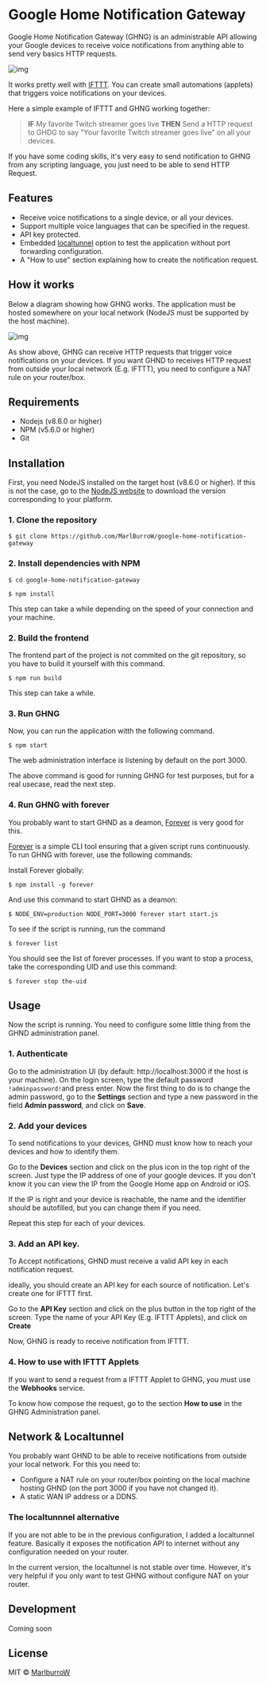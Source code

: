 # Google Home Notification Gateway


Google Home Notification Gateway (GHNG) is an administrable API allowing your Google devices to receive voice notifications from anything able to send very basics HTTP requests.

![img](https://content.screencast.com/users/marlburrow/folders/Snagit/media/da213002-2fe9-40d3-a31c-edd5af85a64c/2018-03-27_21-48-59.png)

It works pretty well with [IFTTT](https://ifttt.com/discover). You can create small automations (applets) that triggers voice notifications on your devices.

Here a simple example of IFTTT and GHNG working together:

>**IF** My favorite Twitch streamer goes live **THEN** Send a HTTP request to GHDG to say "Your favorite Twitch streamer goes live" on all your devices.

If you have some coding skills, it's very easy to send notification to GHNG from any scripting language, you just need to be able to send HTTP Request.
    
## Features
- Receive voice notifications to a single device, or all your devices.
- Support multiple voice languages that can be specified in the request.
- API key protected.
- Embedded [localtunnel](https://localtunnel.github.io/www/) option to test the application without port forwarding configuration.
- A "How to use" section explaining how to create the notification request.

## How it works
Below a diagram showing how GHNG works. The application must be hosted somewhere on your local network (NodeJS must be supported by the host machine).

![img](https://content.screencast.com/users/marlburrow/folders/Snagit/media/18019f5b-9a0c-43ba-bd2b-f62f5938c081/2018-03-17_19-05-26.png)

As show above, GHNG can receive HTTP requests that trigger voice notifications on your devices. 
If you want GHND to receives HTTP request from outside your local network (E.g. IFTTT), you need to configure a NAT rule on your router/box.

## Requirements
- Nodejs (v8.6.0 or higher)
- NPM (v5.6.0 or higher)
- Git

## Installation
First, you need NodeJS installed on the target host (v8.6.0 or higher). If this is not the case, go to the [NodeJS website](https://nodejs.org/en/) to download the version corresponding to your platform.
### 1. Clone the repository 

`$ git clone https://github.com/MarlBurroW/google-home-notification-gateway`


### 2. Install dependencies with NPM

`$ cd google-home-notification-gateway`

`$ npm install`

This step can take a while depending on the speed of your connection and your machine.

### 2. Build the frontend
The frontend part of the project is not commited on the git repository, so you have to build it yourself with this command.

`$ npm run build`

This step can take a while.

### 3. Run GHNG
Now, you can run the application witth the following command.

`$ npm start`

The web administration interface is listening by default on the port 3000.

The above command is good for running GHNG for test purposes, but for a real usecase, read the next step.

### 4. Run GHNG with forever

You probably want to start GHND as a deamon, [Forever](https://github.com/foreverjs/forever) is very good for this.

[Forever](https://github.com/foreverjs/forever) is a simple CLI tool ensuring that a given script runs continuously. 
To run GHNG with forever, use the following commands:

Install Forever globally:

`$ npm install -g forever`

And use this command to start GHND as a deamon:

`$ NODE_ENV=production NODE_PORT=3000 forever start start.js`

To see if the script is running, run the command 

`$ forever list`

You should see the list of forever processes. If you want to stop a process, take the corresponding UID and use this command:

`$ forever stop the-uid`


## Usage

Now the script is running. You need to configure some little thing from the GHND administration panel.

### 1. Authenticate
Go to the administration UI (by default: http://localhost:3000 if the host is your machine). 
On the login screen, type the default password `!adminpassword!`and press enter. 
Now the first thing to do is to change the admin password, go to the **Settings** section and type a new password in the field **Admin password**, and click on **Save**.


### 2. Add your devices

To send notifications to your devices, GHND must know how to reach your devices and how to identify them.

Go to the **Devices** section and click on the plus icon in the top right of the screen. Just type the IP address of one of your google devices. If you don't know it you can view the IP from the Google Home app on Android or iOS.

If the IP is right and your device is reachable, the name and the identifier should be autofilled, but you can change them if you need.

Repeat this step for each of your devices.

### 3. Add an API key.

To Accept notifications, GHND must receive a valid API key in each notification request. 

ideally, you should create an API key for each source of notification. Let's create one for IFTTT first.

Go to the **API Key** section and click on the plus button in the top right of the screen.
Type the name of your API Key (E.g. IFTTT Applets), and click on **Create**

Now, GHNG is ready to receive notification from IFTTT.


### 4. How to use with IFTTT Applets

If you want to send a request from a IFTTT Applet to GHNG, you must use the **Webhooks** service. 

To know how compose the request, go to the section **How to use** in the GHNG Administration panel.


## Network & Localtunnel

You probably want GHND to be able to receive notifications from outside your local network. For this you need to:

- Configure a NAT rule on your router/box pointing on the local machine hosting GHND (on the port 3000 if you have not changed it).
- A static WAN IP address or a DDNS.

### The localtunnnel alternative

If you are not able to be in the previous configuration, I added a localtunnel feature. 
Basically it exposes the notification API to internet without any configuration needed on your router.

In the current version, the localtunnel is not stable over time. However, it's very helpful if you only want to test GHNG without configure NAT on your router.

## Development

Coming soon

## License
MIT © [MarlburroW](https://www.linkedin.com/in/nicolas-varrot-b6b05857/)


